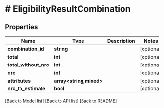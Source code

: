 # # EligibilityResultCombination

## Properties

Name | Type | Description | Notes
------------ | ------------- | ------------- | -------------
**combination_id** | **string** |  | [optional]
**total** | **int** |  | [optional]
**total_without_nrc** | **int** |  | [optional]
**nrc** | **int** |  | [optional]
**attributes** | **array<string,mixed>** |  | [optional]
**nrc_to_estimate** | **bool** |  | [optional]

[[Back to Model list]](../../README.md#models) [[Back to API list]](../../README.md#endpoints) [[Back to README]](../../README.md)
